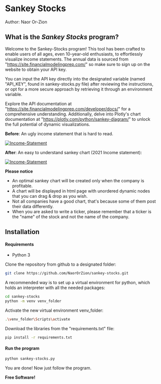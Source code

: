 # Sankey Stocks

Author: Naor Or-Zion

## What is the _Sankey Stocks_ program?

Welcome to the Sankey-Stocks program!
This tool has been crafted to enable users of all ages, even 10-year-old enthusiasts, to effortlessly visualize income statements. The annual data is sourced from "https://site.financialmodelingprep.com/" so make sure to sign up on the website to obtain your API key.

You can input the API key directly into the designated variable (named "API_KEY", found in sankey-stocks.py file) after reviewing the instructions, or opt for a more secure approach by retrieving it through an environment variable.

Explore the API documentation at "https://site.financialmodelingprep.com/developer/docs/" for a comprehensive understanding. Additionally, delve into Plotly's chart documentation at "https://plotly.com/python/sankey-diagram/" to unlock the full potential of dynamic visualizations.

**Before**: An ugly income statement that is hard to read.

[![Income-Statement](https://miro.medium.com/v2/resize:fit:720/format:webp/1*Q1NGoe-1JpOBhYHku_3Sww.png)](https://medium.com/@javierlangarica/the-income-statement-3409bd07bc9d)

**After**: An easy to understand sankey chart (2021 Income statement):

[![Income-Statement](https://i.ibb.co/HpQsMd7/Newplot-1.png)](https://ibb.co/jZF2xRh)

**Please notice**
- An optimal sankey chart will be created only when the company is profitable.
- A chart will be displayed in html page with unordered dynamic nodes that you can drag & drop as you wish.
- Not all companies have a good chart, that's because some of them post their data differently.
- When you are asked to write a ticker, please remember that a ticker is the "name" of the stock and not the name of the company.

## Installation

#### Requirements
- Python 3

Clone the repository from github to a designated folder:

```sh
git clone https://github.com/NaorOrZion/sankey-stocks.git
```

A recommended way is to set up a virtual environment for python, which holds an 
interpreter with all the needed packages:

```sh
cd sankey-stocks
python -m venv venv_folder
```

Activate the new virtual environment venv_folder:

```sh
.\venv_folder\Scripts\activate
```

Download the libraries from the "requirements.txt" file:

```sh
pip install -r requirements.txt
```

#### Run the program

```sh
python sankey-stocks.py
```

You are done!
Now just follow the program.

**Free Software!**